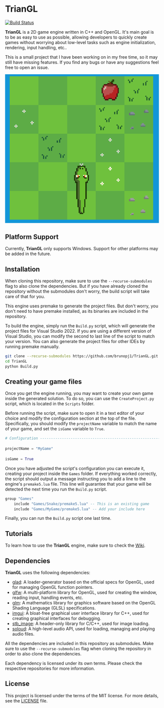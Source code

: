 # TrianGL

[![Build Status](https://github.com/brunopj1/TrianGL/actions/workflows/Build-and-Test.yml/badge.svg)](https://github.com/brunopj1/TrianGL/actions/workflows/Build-and-Test.yml)

**TrianGL** is a 2D game engine written in C++ and OpenGL.
It's main goal is to be as easy to use as possible, allowing developers to quickly create games without worrying about low-level tasks such as engine initialization, rendering, input handling, etc..

This is a small project that I have been working on in my free time, so it may still have missing features.
If you find any bugs or have any suggestions feel free to open an issue.

![](Misc/preview.gif)

## Platform Support

Currently, **TrianGL** only supports Windows. Support for other platforms may be added in the future.

## Installation

When cloning this repository, make sure to use the `--recurse-submodules` flag to also clone the dependencies.
But if you have already cloned the repository without the submodules don't worry, the build script will take care of that for you.

This engine uses premake to generate the project files.
But don't worry, you don't need to have premake installed, as its binaries are included in the repository.

To build the engine, simply run the `Build.py` script, which will generate the project files for Visual Studio 2022.
If you are using a different version of Visual Studio, you can modify the second to last line of the script to match your version.
You can also generate the project files for other IDEs by running premake manually.

```bash
git clone --recurse-submodules https://github.com/brunopj1/TrianGL.git
cd TrianGL
python Build.py
```

## Creating your game files

Once you get the engine running, you may want to create your own game inside the generated solution.
To do so, you can use the `CreateProject.py` script, which is located in the `Scripts` folder.

Before running the script, make sure to open it in a text editor of your choice and modify the configuration section at the top of the file.
Specifically, you should modify the `projectName` variable to match the name of your game, and set the `isGame` variable to `True`.

```python
# Configuration ---------------------------------------------------------------

projectName = "MyGame"

isGame = True
```

Once you have adjusted the script's configuration you can execute it, creating your project inside the `Games` folder.
If everything worked correctly, the script should output a message instructing you to add a line to the engine's `premake5.lua` file.
This line will guarantee that your game will be detected the next time you run the `Build.py` script.

```lua
group "Games"
    include "Games/Snake/premake5.lua" -- This is an existing game
    include "Games/MyGame/premake5.lua" -- Add your include here
```

Finally, you can run the `Build.py` script one last time.

## Tutorials

To learn how to use the **TrianGL** engine, make sure to check the [Wiki](https://github.com/brunopj1/TrianGL/wiki).

## Dependencies

**TrianGL** uses the following dependencies:

- [glad](https://github.com/Dav1dde/glad): A loader-generator based on the official specs for OpenGL, used for managing OpenGL function pointers.
- [glfw](https://github.com/glfw/glfw): A multi-platform library for OpenGL, used for creating the window, reading input, handling events, etc.
- [glm](https://github.com/g-truc/glm): A mathematics library for graphics software based on the OpenGL Shading Language (GLSL) specifications.
- [imgui](https://github.com/ocornut/imgui): A bloat-free graphical user interface library for C++, used for creating graphical interfaces for debugging.
- [stb_image](https://github.com/nothings/stb): A header-only library for C/C++, used for image loading.
- [soloud](https://github.com/jarikomppa/soloud): A high-level audio API, used for loading, managing and playing audio files.

All the dependencies are included in this repository as submodules.
Make sure to use the `--recurse-submodules` flag when cloning the repository in order to also clone the dependencies.

Each dependency is licensed under its own terms. Please check the respective repositories for more information.

## License

This project is licensed under the terms of the MIT license. For more details, see the [LICENSE](LICENSE.md) file.
